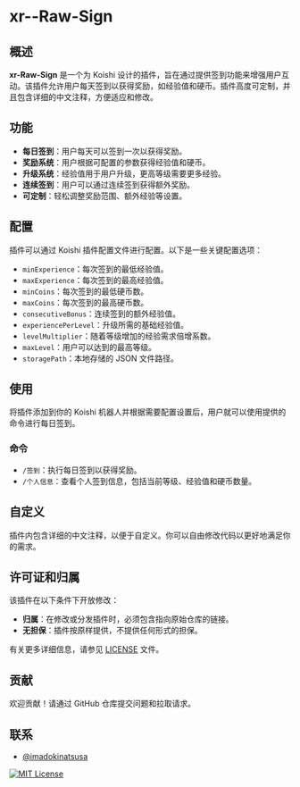 # xr--Raw-Sign

## 概述

**xr-Raw-Sign** 是一个为 Koishi 设计的插件，旨在通过提供签到功能来增强用户互动。该插件允许用户每天签到以获得奖励，如经验值和硬币。插件高度可定制，并且包含详细的中文注释，方便适应和修改。

## 功能

- **每日签到**：用户每天可以签到一次以获得奖励。
- **奖励系统**：用户根据可配置的参数获得经验值和硬币。
- **升级系统**：经验值用于用户升级，更高等级需要更多经验。
- **连续签到**：用户可以通过连续签到获得额外奖励。
- **可定制**：轻松调整奖励范围、额外经验等设置。

## 配置

插件可以通过 Koishi 插件配置文件进行配置。以下是一些关键配置选项：

- `minExperience`：每次签到的最低经验值。
- `maxExperience`：每次签到的最高经验值。
- `minCoins`：每次签到的最低硬币数。
- `maxCoins`：每次签到的最高硬币数。
- `consecutiveBonus`：连续签到的额外经验值。
- `experiencePerLevel`：升级所需的基础经验值。
- `levelMultiplier`：随着等级增加的经验需求倍增系数。
- `maxLevel`：用户可以达到的最高等级。
- `storagePath`：本地存储的 JSON 文件路径。

## 使用

将插件添加到你的 Koishi 机器人并根据需要配置设置后，用户就可以使用提供的命令进行每日签到。

### 命令

- `/签到`：执行每日签到以获得奖励。
- `/个人信息`：查看个人签到信息，包括当前等级、经验值和硬币数量。

## 自定义

插件内包含详细的中文注释，以便于自定义。你可以自由修改代码以更好地满足你的需求。

## 许可证和归属

该插件在以下条件下开放修改：

- **归属**：在修改或分发插件时，必须包含指向原始仓库的链接。
- **无担保**：插件按原样提供，不提供任何形式的担保。

有关更多详细信息，请参见 [LICENSE](https://choosealicense.com/licenses/mit/) 文件。

## 贡献

欢迎贡献！请通过 GitHub 仓库提交问题和拉取请求。

## 联系

- [@imadokinatsusa](https://github.com/imadokinatsusa)

[![MIT License](https://img.shields.io/badge/License-MIT-green.svg)](https://choosealicense.com/licenses/mit/)